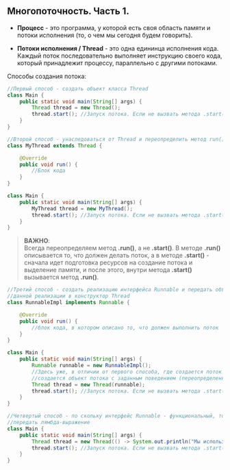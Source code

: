 ## Многопоточность. Часть 1.

* **Процесс** - это программа, у которой есть своя область памяти и потоки исполнения (то, о чем мы сегодня будем говорить).

* **Потоки исполнения / Thread** - это одна едининца исполнения кода. Каждый поток последовательно выполняет инструкцию своего кода, который принадлежит процессу, параллельно с другими потоками.  

Способы создания потока:

```JAVA
//Первый способ - создать объект класса Thread
class Main {
    public static void main(String[] args) {
        Thread thread = new Thread();
        thread.start(); //Запуск потока. Если не вызвать метода .start(), то поток так и не запустится и его создание было ненужным.
    }
}
```

```JAVA
//Второй способ - унаследоваться от Thread и переопределить метод run()
class MyThread extends Thread {

    @Override
    public void run() {
        //Блок кода
    }
}

class Main {
    public static void main(String[] args) {
        MyThread thread = new MyThread();
        thread.start(); //Запуск потока. Если не вызвать метода .start(), то поток так и не запустится и его создание было ненужным.
    }
}
```
> **ВАЖНО**:\
> Всегда переопределяем метод **.run()**, а не **.start()**. В методе **.run()** описывается то, что должен делать поток, а в методе **.start()** - сначала идет подготовка ресурсов на создание потока и выделение памяти, и после этого, внутри метода **.start()** вызывается метод **.run()**. 

```JAVA
//Третий способ - создать реализацию интерфейса Runnable и передать объект 
//данной реализации в конструктор Thread
class RunnableImpl implements Runnable {

    @Override
    public void run() {
        //блок кода, в котором описано то, что должен выполнить поток
    }
}

class Main {
    public static void main(String[] args) {
        Runnable runnable = new RunnableImpl();
        //Здесь уже, в отличии от первого способа, где создается поток по умолчанию,
        //создается объект потока с заданным поведением (переопределенным run)
        Thread thread = new Thread(runnable);
        thread.start(); //Запуск потока. Если не вызвать метода .start(), то поток так и не запустится и его создание было ненужным.
    }
}
```


```JAVA
//Четвертый способ - по скольку интерфейс Runnable - функциональный, то мы можем в конструктор Thread
//передать лямбда-выражение
class Main {
    public static void main(String[] args) {
        Thread thread = new Thread(() -> System.out.println("Мы использовали лямбда выражение"));
        thread.start(); //Запуск потока. Если не вызвать метода .start(), то поток так и не запустится и его создание было ненужным.
    }
}
```